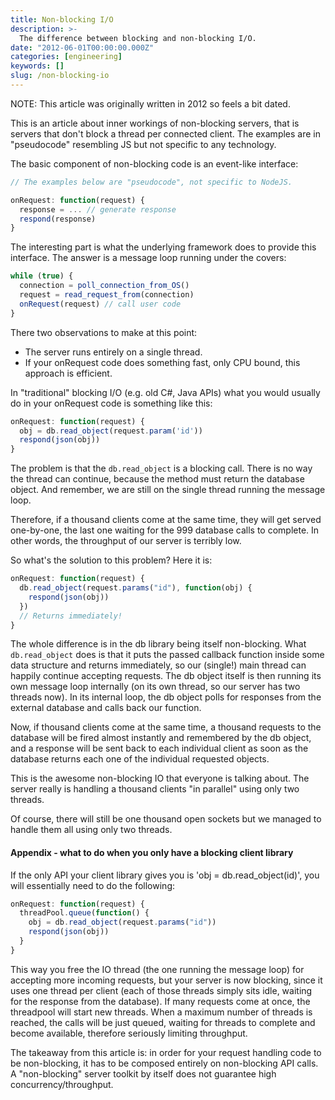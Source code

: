 ```yaml
---
title: Non-blocking I/O
description: >-
  The difference between blocking and non-blocking I/O.
date: "2012-06-01T00:00:00.000Z"
categories: [engineering]
keywords: []
slug: /non-blocking-io
---
```


NOTE: This article was originally written in 2012 so feels a bit dated.

This is an article about inner workings of non-blocking servers, that is servers that don't block a thread per connected client. The examples are in "pseudocode" resembling JS but not specific to any technology.

The basic component of non-blocking code is an event-like interface:

```js
// The examples below are "pseudocode", not specific to NodeJS.

onRequest: function(request) {
  response = ... // generate response
  respond(response)
}
```

The interesting part is what the underlying framework does to provide this interface. The answer is a message loop running under the covers:

```js
while (true) {
  connection = poll_connection_from_OS()
  request = read_request_from(connection)
  onRequest(request) // call user code
}
```

There two observations to make at this point:

- The server runs entirely on a single thread.
- If your onRequest code does something fast, only CPU bound, this approach is efficient.

In "traditional" blocking I/O (e.g. old C#, Java APIs) what you would usually do in your onRequest code is something like this:

```js
onRequest: function(request) {
  obj = db.read_object(request.param('id'))
  respond(json(obj))
}
```

The problem is that the `db.read_object` is a blocking call. There is no way the thread can continue, because the method must return the database object. And remember, we are still on the single thread running the message loop.

Therefore, if a thousand clients come at the same time, they will get served one-by-one, the last one waiting for the 999 database calls to complete. In other words, the throughput of our server is terribly low.

So what's the solution to this problem? Here it is:

```js
onRequest: function(request) {
  db.read_object(request.params("id"), function(obj) {
    respond(json(obj))
  })
  // Returns immediately!
}
```

The whole difference is in the db library being itself non-blocking. What `db.read_object` does is that it puts the passed callback function inside some data structure and returns immediately, so our (single!) main thread can happily continue accepting requests. The db object itself is then running its own message loop internally (on its own thread, so our server has two threads now). In its internal loop, the db object polls for responses from the external database and calls back our function.

Now, if thousand clients come at the same time, a thousand requests to the database will be fired almost instantly and remembered by the db object, and a response will be sent back to each individual client as soon as the database returns each one of the individual requested objects.

This is the awesome non-blocking IO that everyone is talking about. The server really is handling a thousand clients "in parallel" using only two threads.

Of course, there will still be one thousand open sockets but we managed to handle them all using only two threads.

#### Appendix - what to do when you only have a blocking client library

If the only API your client library gives you is 'obj = db.read_object(id)', you will essentially need to do the following:

```js
onRequest: function(request) {
  threadPool.queue(function() {
    obj = db.read_object(request.params("id"))
    respond(json(obj))
  }
}
```

This way you free the IO thread (the one running the message loop) for accepting more incoming requests, but your server is now blocking, since it uses one thread per client (each of those threads simply sits idle, waiting for the response from the database). If many requests come at once, the threadpool will start new threads. When a maximum number of threads is reached, the calls will be just queued, waiting for threads to complete and become available, therefore seriously limiting throughput.

The takeaway from this article is: in order for your request handling code to be non-blocking, it has to be composed entirely on non-blocking API calls. A "non-blocking" server toolkit by itself does not guarantee high concurrency/throughput.
